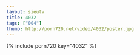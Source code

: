 ```yaml
--- 
layout: sieutv
title: 4032
tags: ["004"]
thumb: http://porn720.net/video/4032/poster.jpg
---
```

{% include porn720 key="4032" %} 
